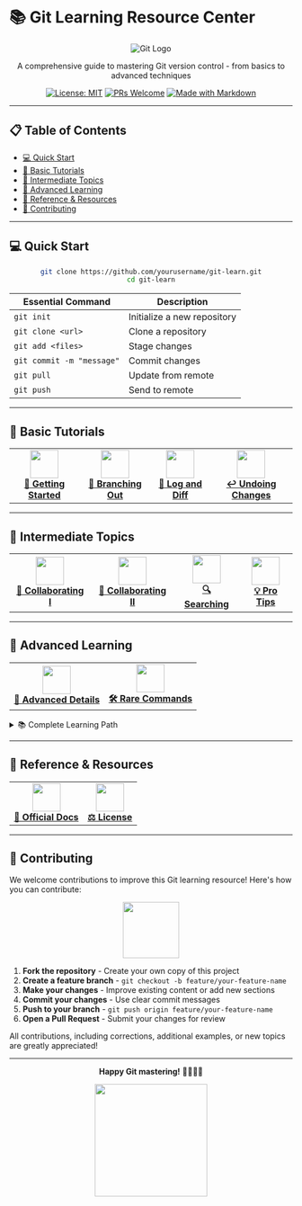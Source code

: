 # 📚 Git Learning Resource Center

<div align="center">

![Git Logo](https://git-scm.com/images/logos/downloads/Git-Logo-2Color.png)

A comprehensive guide to mastering Git version control - from basics to advanced techniques

[![License: MIT](https://img.shields.io/badge/License-MIT-yellow.svg)](LICENSE)
[![PRs Welcome](https://img.shields.io/badge/PRs-welcome-brightgreen.svg)](https://github.com/firstcontributions/first-contributions)
[![Made with Markdown](https://img.shields.io/badge/Made%20with-Markdown-1f425f.svg)](https://www.markdownguide.org/)

</div>

---

## 📋 Table of Contents

- [💻 Quick Start](#-quick-start)
- [📘 Basic Tutorials](#-basic-tutorials)
- [📗 Intermediate Topics](#-intermediate-topics)
- [📕 Advanced Learning](#-advanced-learning)
- [🔧 Reference & Resources](#-reference--resources)
- [👥 Contributing](#-contributing)

---

## 💻 Quick Start

<div align="center">

```bash
git clone https://github.com/yourusername/git-learn.git
cd git-learn
```

| Essential Command | Description |
|---------|-------------|
| `git init` | Initialize a new repository |
| `git clone <url>` | Clone a repository |
| `git add <files>` | Stage changes |
| `git commit -m "message"` | Commit changes |
| `git pull` | Update from remote |
| `git push` | Send to remote |

</div>

---

## 📘 Basic Tutorials

<div align="center">
  <table>
    <tr>
      <td align="center"><a href="01_git_basics_getting_started.md"><img src="https://git-scm.com/images/logos/downloads/Git-Icon-1788C.png" width="50px" /><br /><b>🚀 Getting Started</b></a></td>
      <td align="center"><a href="02_git_branching_strategies.md"><img src="https://git-scm.com/images/logos/downloads/Git-Icon-1788C.png" width="50px" /><br /><b>🌿 Branching Out</b></a></td>
      <td align="center"><a href="03_git_history_and_diffs.md"><img src="https://git-scm.com/images/logos/downloads/Git-Icon-1788C.png" width="50px" /><br /><b>📜 Log and Diff</b></a></td>
      <td align="center"><a href="04_git_undo_and_recovery.md"><img src="https://git-scm.com/images/logos/downloads/Git-Icon-1788C.png" width="50px" /><br /><b>↩️ Undoing Changes</b></a></td>
    </tr>
  </table>
</div>

---

## 📗 Intermediate Topics

<div align="center">
  <table>
    <tr>
      <td align="center"><a href="05_git_remote_repositories.md"><img src="https://git-scm.com/images/logos/downloads/Git-Icon-1788C.png" width="50px" /><br /><b>🤝 Collaborating I</b></a></td>
      <td align="center"><a href="06_git_collaboration_workflow.md"><img src="https://git-scm.com/images/logos/downloads/Git-Icon-1788C.png" width="50px" /><br /><b>🔄 Collaborating II</b></a></td>
      <td align="center"><a href="07_git_search_techniques.md"><img src="https://git-scm.com/images/logos/downloads/Git-Icon-1788C.png" width="50px" /><br /><b>🔍 Searching</b></a></td>
      <td align="center"><a href="08_git_pro_tips_and_tricks.md"><img src="https://git-scm.com/images/logos/downloads/Git-Icon-1788C.png" width="50px" /><br /><b>💡 Pro Tips</b></a></td>
    </tr>
  </table>
</div>

---

## 📕 Advanced Learning

<div align="center">
  <table>
    <tr>
      <td align="center"><a href="09_git_advanced_internals.md"><img src="https://git-scm.com/images/logos/downloads/Git-Icon-1788C.png" width="50px" /><br /><b>🔬 Advanced Details</b></a></td>
      <td align="center"><a href="10_git_rare_useful_commands.md"><img src="https://git-scm.com/images/logos/downloads/Git-Icon-1788C.png" width="50px" /><br /><b>🛠️ Rare Commands</b></a></td>
    </tr>
  </table>
</div>

<details>
<summary>📚 Complete Learning Path</summary>

### Beginner
1. [🚀 Getting Started](01_git_basics_getting_started.md) - Installation, configuration, and creating your first repository
2. [🌿 Branching Out](02_git_branching_strategies.md) - Working with branches, switching, and merging
3. [📜 Log and Diff](03_git_history_and_diffs.md) - Viewing project history and comparing changes
4. [↩️ Undoing Changes](04_git_undo_and_recovery.md) - Techniques for reverting and fixing mistakes

### Intermediate
5. [🤝 Collaborating (Part 1)](05_git_remote_repositories.md) - Working with remote repositories
6. [🔄 Collaborating (Part 2)](06_git_collaboration_workflow.md) - Pushing changes and handling conflicts
7. [🔍 Searching in Git](07_git_search_techniques.md) - Finding content in your repository
8. [💡 Pro Tips](08_git_pro_tips_and_tricks.md) - Advanced techniques for Git mastery

### Advanced
9. [🔬 Advanced Details](09_git_advanced_internals.md) - Deep dive into Git internals and advanced workflows
10. [🛠️ Rare but Useful Commands](10_git_rare_useful_commands.md) - Specialized Git commands for unique situations
</details>

---

## 🔧 Reference & Resources

<div align="center">
  <table>
    <tr>
      <td align="center"><a href="https://git-scm.com/doc"><img src="https://git-scm.com/images/logos/downloads/Git-Icon-1788C.png" width="50px" /><br /><b>📝 Official Docs</b></a></td>
      <td align="center"><a href="LICENSE"><img src="https://git-scm.com/images/logos/downloads/Git-Icon-1788C.png" width="50px" /><br /><b>⚖️ License</b></a></td>
    </tr>
  </table>
</div>

---

## 👥 Contributing

We welcome contributions to improve this Git learning resource! Here's how you can contribute:

<div align="center">
  <img src="https://git-scm.com/images/logos/downloads/Git-Icon-1788C.png" width="100px" />
</div>

1. **Fork the repository** - Create your own copy of this project
2. **Create a feature branch** - `git checkout -b feature/your-feature-name`
3. **Make your changes** - Improve existing content or add new sections
4. **Commit your changes** - Use clear commit messages
5. **Push to your branch** - `git push origin feature/your-feature-name`
6. **Open a Pull Request** - Submit your changes for review

All contributions, including corrections, additional examples, or new topics are greatly appreciated!

---

<div align="center">
  
**Happy Git mastering!** 👨‍💻👩‍💻

<p align="center">
  <img src="https://git-scm.com/images/logos/downloads/Git-Logo-2Color.png" width="200px" />
</p>

</div>
